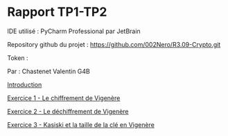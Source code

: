 # Rapport TP1-TP2

IDE utilisé : PyCharm Professional par JetBrain

Repository github du projet : https://github.com/002Nero/R3.09-Crypto.git

Token : 

Par : Chastenet Valentin G4B

[Introduction](Pages%20Du%20Rapport/Introduction%20114331b482cc8038b871d54cc9a132db.md)

[Exercice 1 - Le chiffrement de Vigenère](Pages%20Du%20Rapport/Exercice%201%20-%20Le%20chiffrement%20de%20Vigene%CC%80re%2010c331b482cc80588f52eb943c007285.md)

[Exercice 2 - Le déchiffrement de Vigenère](Pages%20Du%20Rapport/Exercice%202%20-%20Le%20de%CC%81chiffrement%20de%20Vigene%CC%80re%20114331b482cc806c9bc9f7c17be13950.md)

[Exercice 3 - Kasiski et la taille de la clé en Vigenère](Pages%20Du%20Rapport/Exercice%203%20-%20Kasiski%20et%20la%20taille%20de%20la%20cle%CC%81%20en%20Vi%20114331b482cc800a8571f3ab6ade7f25.md)
